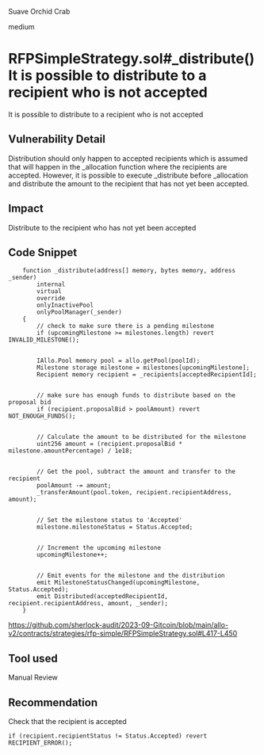 Suave Orchid Crab

medium

# RFPSimpleStrategy.sol#_distribute() It is possible to distribute to a recipient who is not accepted
It is possible to distribute to a recipient who is not accepted

## Vulnerability Detail
Distribution should only happen to accepted recipients which is assumed that will happen in the _allocation function where the recipients are accepted. However, it is possible to execute _distribute before _allocation and distribute the amount to the recipient that has not yet been accepted.

## Impact
Distribute to the recipient who has not yet been accepted

## Code Snippet
```solidity
    function _distribute(address[] memory, bytes memory, address _sender)
        internal
        virtual
        override
        onlyInactivePool
        onlyPoolManager(_sender)
    {
        // check to make sure there is a pending milestone
        if (upcomingMilestone >= milestones.length) revert INVALID_MILESTONE();


        IAllo.Pool memory pool = allo.getPool(poolId);
        Milestone storage milestone = milestones[upcomingMilestone];
        Recipient memory recipient = _recipients[acceptedRecipientId];


        // make sure has enough funds to distribute based on the proposal bid
        if (recipient.proposalBid > poolAmount) revert NOT_ENOUGH_FUNDS();


        // Calculate the amount to be distributed for the milestone
        uint256 amount = (recipient.proposalBid * milestone.amountPercentage) / 1e18;


        // Get the pool, subtract the amount and transfer to the recipient
        poolAmount -= amount;
        _transferAmount(pool.token, recipient.recipientAddress, amount);


        // Set the milestone status to 'Accepted'
        milestone.milestoneStatus = Status.Accepted;


        // Increment the upcoming milestone
        upcomingMilestone++;


        // Emit events for the milestone and the distribution
        emit MilestoneStatusChanged(upcomingMilestone, Status.Accepted);
        emit Distributed(acceptedRecipientId, recipient.recipientAddress, amount, _sender);
    }
```
https://github.com/sherlock-audit/2023-09-Gitcoin/blob/main/allo-v2/contracts/strategies/rfp-simple/RFPSimpleStrategy.sol#L417-L450
## Tool used

Manual Review

## Recommendation
Check that the recipient is accepted
```solidity
if (recipient.recipientStatus != Status.Accepted) revert RECIPIENT_ERROR();
```